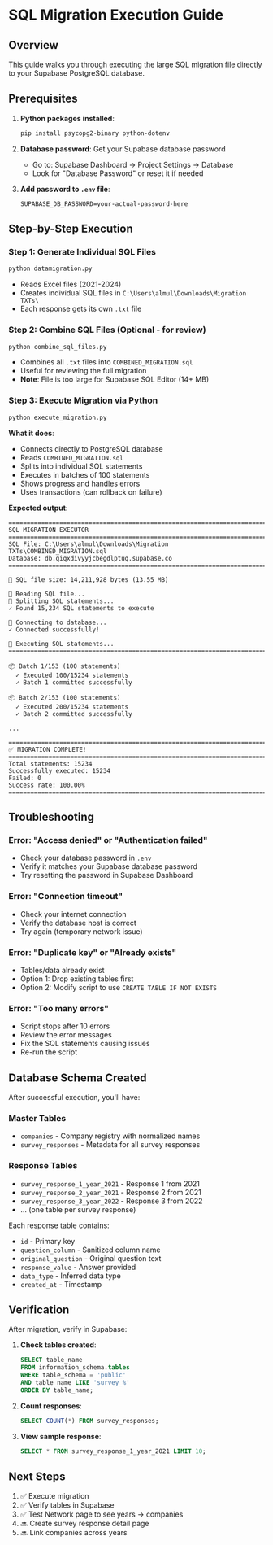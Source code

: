 # SQL Migration Execution Guide

## Overview
This guide walks you through executing the large SQL migration file directly to your Supabase PostgreSQL database.

## Prerequisites

1. **Python packages installed**:
   ```bash
   pip install psycopg2-binary python-dotenv
   ```

2. **Database password**: Get your Supabase database password
   - Go to: Supabase Dashboard → Project Settings → Database
   - Look for "Database Password" or reset it if needed

3. **Add password to `.env` file**:
   ```env
   SUPABASE_DB_PASSWORD=your-actual-password-here
   ```

## Step-by-Step Execution

### Step 1: Generate Individual SQL Files
```bash
python datamigration.py
```
- Reads Excel files (2021-2024)
- Creates individual SQL files in `C:\Users\almul\Downloads\Migration TXTs\`
- Each response gets its own `.txt` file

### Step 2: Combine SQL Files (Optional - for review)
```bash
python combine_sql_files.py
```
- Combines all `.txt` files into `COMBINED_MIGRATION.sql`
- Useful for reviewing the full migration
- **Note**: File is too large for Supabase SQL Editor (14+ MB)

### Step 3: Execute Migration via Python
```bash
python execute_migration.py
```

**What it does**:
- Connects directly to PostgreSQL database
- Reads `COMBINED_MIGRATION.sql`
- Splits into individual SQL statements
- Executes in batches of 100 statements
- Shows progress and handles errors
- Uses transactions (can rollback on failure)

**Expected output**:
```
================================================================================
SQL MIGRATION EXECUTOR
================================================================================
SQL File: C:\Users\almul\Downloads\Migration TXTs\COMBINED_MIGRATION.sql
Database: db.qiqxdivyyjcbegdlptuq.supabase.co
================================================================================

📁 SQL file size: 14,211,928 bytes (13.55 MB)

📖 Reading SQL file...
🔪 Splitting SQL statements...
✓ Found 15,234 SQL statements to execute

🔌 Connecting to database...
✓ Connected successfully!

🚀 Executing SQL statements...
================================================================================

📦 Batch 1/153 (100 statements)
  ✓ Executed 100/15234 statements
  ✓ Batch 1 committed successfully

📦 Batch 2/153 (100 statements)
  ✓ Executed 200/15234 statements
  ✓ Batch 2 committed successfully

...

================================================================================
✅ MIGRATION COMPLETE!
================================================================================
Total statements: 15234
Successfully executed: 15234
Failed: 0
Success rate: 100.00%
================================================================================
```

## Troubleshooting

### Error: "Access denied" or "Authentication failed"
- Check your database password in `.env`
- Verify it matches your Supabase database password
- Try resetting the password in Supabase Dashboard

### Error: "Connection timeout"
- Check your internet connection
- Verify the database host is correct
- Try again (temporary network issue)

### Error: "Duplicate key" or "Already exists"
- Tables/data already exist
- Option 1: Drop existing tables first
- Option 2: Modify script to use `CREATE TABLE IF NOT EXISTS`

### Error: "Too many errors"
- Script stops after 10 errors
- Review the error messages
- Fix the SQL statements causing issues
- Re-run the script

## Database Schema Created

After successful execution, you'll have:

### Master Tables
- `companies` - Company registry with normalized names
- `survey_responses` - Metadata for all survey responses

### Response Tables
- `survey_response_1_year_2021` - Response 1 from 2021
- `survey_response_2_year_2021` - Response 2 from 2021
- `survey_response_3_year_2022` - Response 3 from 2022
- ... (one table per survey response)

Each response table contains:
- `id` - Primary key
- `question_column` - Sanitized column name
- `original_question` - Original question text
- `response_value` - Answer provided
- `data_type` - Inferred data type
- `created_at` - Timestamp

## Verification

After migration, verify in Supabase:

1. **Check tables created**:
   ```sql
   SELECT table_name 
   FROM information_schema.tables 
   WHERE table_schema = 'public' 
   AND table_name LIKE 'survey_%'
   ORDER BY table_name;
   ```

2. **Count responses**:
   ```sql
   SELECT COUNT(*) FROM survey_responses;
   ```

3. **View sample response**:
   ```sql
   SELECT * FROM survey_response_1_year_2021 LIMIT 10;
   ```

## Next Steps

1. ✅ Execute migration
2. ✅ Verify tables in Supabase
3. ✅ Test Network page to see years → companies
4. 🔜 Create survey response detail page
5. 🔜 Link companies across years
